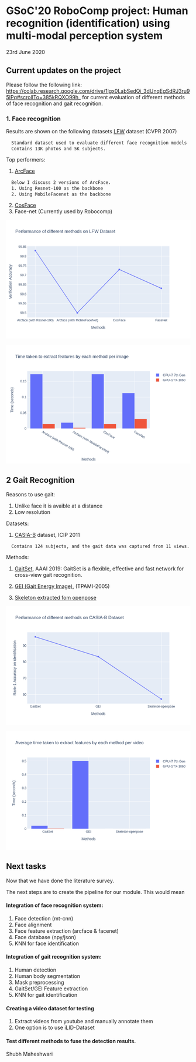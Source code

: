 # GSoC'20 RoboComp project: Human recognition (identification) using multi-modal perception system

23rd June 2020
 
## Current updates on the project
Please follow the following link: https://colab.research.google.com/drive/1lgx0LabSedQi_3dUnqEgSdRJ3ru95IPq#scrollTo=385kRQXO99h_ for current evaluation of different methods of face recognition and gait recognition. 

### 1. Face recognition 

Results are shown on the following datasets 
[LFW](!http://vis-www.cs.umass.edu/lfw/) dataset (CVPR 2007)
```
  Standard dataset used to evaluate different face recognition models
  Contains 13K photos and 5K subjects. 
```
Top performers: 

1. [ArcFace](!https://arxiv.org/pdf/1801.07698.pdf)
```
  Below I discuss 2 versions of ArcFace. 
  1. Using Resnet-100 as the backbone
  2. Using MobileFacenet as the backbone 
```
2. [CosFace](!)  
3. Face-net (Currently used by Robocomp)  

![alt-text](./images/performance_face.png)

![alt-text](./images/time_face.png)


## 2 Gait Recognition 

Reasons to use gait: 
1. Unlike face it is avaible at a distance 
2. Low resolution 


Datasets: 

1. [CASIA-B](!http://www.cbsr.ia.ac.cn/english/Gait%20Databases.asp) dataset, ICIP 2011
```
  Contains 124 subjects, and the gait data was captured from 11 views. 
```

Methods: 

1. [GaitSet](!), AAAI 2019: GaitSet is a flexible, effective and fast network for cross-view gait recognition. 

2. [GEI (Gait Energy Image)](!https://ieeexplore.ieee.org/document/1561189), (TPAMI-2005)

3. [Skeleton extracted fom openpose](!https://docs.google.com/presentation/d/1PaWISX7MiiflgPgr5fwqaIj4WFN5gD5Q0GeodmvIK_U/edit?usp=sharing) 

![alt-text](./images/performance_gait.png)

![alt-text](./images/time_gait.png)


## Next tasks 
Now that we have done the literature survey. 

The next steps are to create the pipeline for our module. This would mean 
#### Integration of face recognition system: 
  1. Face detection (mt-cnn) 
  2. Face alignment 
  3. Face feature extraction (arcface & facenet) 
  4. Face database (npy/json)
  5. KNN for face identification     


#### Integration of gait recognition system: 
  1. Human detection  
  2. Human body segmentation  
  3. Mask preprocessing  
  4. GaitSet/GEI Feature extraction 
  5. KNN for gait identification    


#### Creating a video dataset for testing 
  1. Extract videos from youtube and manually annotate them 
  2. One option is to use iLID-Dataset


#### Test different methods to fuse the detection results. 


Shubh Maheshwari
